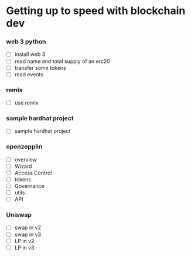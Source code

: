 # Getting up to speed with blockchain dev

### web 3 python

- [ ] install web 3
- [ ] read name and total supply of an erc20
- [ ] transfer some tokens
- [ ] read events

### remix

- [ ] use remix

### sample hardhat project

- [ ] sample hardhat project

### openzepplin

- [ ] overview
- [ ] Wizard
- [ ] Access Control
- [ ] tokens
- [ ] Governance
- [ ] utils
- [ ] API

### Uniswap

- [ ] swap in v2
- [ ] swap in v3
- [ ] LP in v2
- [ ] LP in v3
